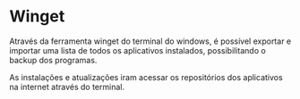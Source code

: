 # Winget 

Através da ferramenta winget do terminal do windows, é possível exportar e importar uma lista de todos os aplicativos instalados, possibilitando o backup dos programas. 

As instalações e atualizações iram acessar os repositórios dos aplicativos na internet através do terminal. 
